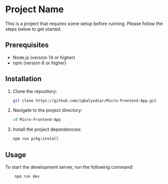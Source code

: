 # Project Name

This is a project that requires some setup before running. Please follow the steps below to get started.

## Prerequisites

- Node.js (version 14 or higher)
- npm (version 6 or higher)

## Installation

1. Clone the repository:

   ```bash
   git clone https://github.com/iqbalyudiar/Micro-Frontend-App.git
   ```

2. Navigate to the project directory:

   ```bash
   cd Micro-Frontend-App
   ```

3. Install the project dependencies:

   ```bash
   npm run pckg:install
   ```

## Usage

To start the development server, run the following command:

```bash
    npm run dev
```
